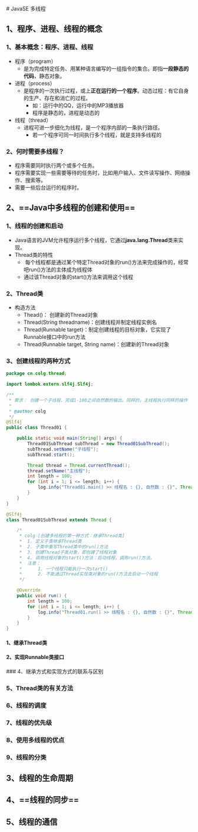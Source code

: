 # JavaSE 多线程

## 1、程序、进程、线程的概念

### 1、基本概念：程序、进程、线程

-   程序（program）
    -   是为完成特定任务、用某种语言编写的一组指令的集合。即指**一段静态的代码**，静态对象。
-   进程（process）
    -   是程序的一次执行过程，或上**正在运行的一个程序**。动态过程：有它自身的生产、存在和消亡的过程。
        -   如：运行中的QQ，运行中的MP3播放器
        -   程序是静态的，进程是动态的
-   线程（thread）
    -   进程可进一步细化为线程，是一个程序内部的一条执行路径。
        -   若一个程序可同一时间执行多个线程，就是支持多线程的

### 2、何时需要多线程？

-   程序需要同时执行两个或多个任务。
-   程序需要实现一些需要等待的任务时，比如用户输入、文件读写操作、网络操作、搜索等。
-   需要一些后台运行的程序时。

## 2、==Java中多线程的创建和使用==

### 1、线程的创建和启动

-   Java语言的JVM允许程序运行多个线程，它通过**java.lang.Thread**类来实现。
-   Thread类的特性
    -    每个线程都是通过某个特定Thread对象的run()方法来完成操作的，经常吧run()方法的主体成为线程体
    -   通过该Thread对象的start()方法来调用这个线程

### 2、Thread类

-   构造方法
    -   Thead()：	创建新的Thread对象
    -   Thread(String threadname)：创建线程并制定线程实例名
    -   Thread(Runnable target)：制定创建线程的目标对象，它实现了Runnable接口中的run方法
    -   Thread(Runnable target, String name)：创建新的Thread对象

### 3、创建线程的两种方式

```java
package cn.colg.thread;

import lombok.extern.slf4j.Slf4j;

/**
 * 需求： 创建一个子线程，完成1-100之间自然数的输出。同样的，主线程执行同样的操作
 *
 * @author colg
 */
@Slf4j
public class Thread01 {

    public static void main(String[] args) {
        Thread01SubThread subThread = new Thread01SubThread();
        subThread.setName("子线程");
        subThread.start();

        Thread thread = Thread.currentThread();
        thread.setName("主线程");
        int length = 100;
        for (int i = 1; i <= length; i++) {
            log.info("Thread01.main() >> 线程名 : {}, 自然数 : {}", Thread.currentThread().getName(), i);
        }
    }
}

@Slf4j
class Thread01SubThread extends Thread {

    /*
     * colg [创建多线程的第一种方式：继承Thread类]
     *  1. 定义子类继承Thread类
     *  2. 子类中重写Thread类中的run()方法
     *  3. 创建Thread子类对象，即创建了线程对象
     *  4. 调用线程对象的start()方法：启动线程，调用run()方法。
     *  注意：
     *      1. 一个线程只能执行一次start()
     *      2. 不能通过Thread实现类对象的run()方法去启动一个线程
     */

    @Override
    public void run() {
        int length = 100;
        for (int i = 1; i <= length; i++) {
            log.info("Thread01.run() >> 线程名 : {}, 自然数 : {}", Thread.currentThread().getName(), i);
        }
    }
}
```



#### 1、继承Thread类

#### 2、实现Runnable类接口

### 4、继承方式和实现方式的联系与区别

### 5、Thread类的有关方法

### 6、线程的调度

### 7、线程的优先级

### 8、使用多线程的优点

### 9、线程的分类

## 3、线程的生命周期

## 4、==线程的同步==

## 5、线程的通信